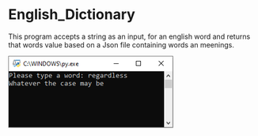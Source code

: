 # English_Dictionary
 
This program accepts a string as an input, for an english word and returns that words value based on a Json file containing words an meenings.

<img src="img/Screenshot_output.png">